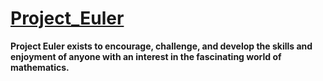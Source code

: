 # [Project_Euler](https://projecteuler.net/)
**Project Euler exists to encourage, challenge, and develop the skills and enjoyment of anyone with an interest in the fascinating world of mathematics.**
